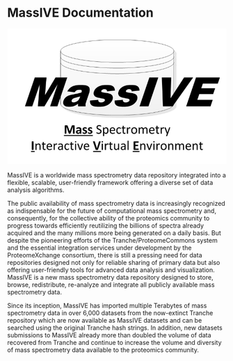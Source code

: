 # MassIVE Documentation

![img](img/index/massive_logo.png)

MassIVE is a worldwide mass spectrometry data repository integrated into a flexible, scalable, user-friendly framework offering a diverse set of data analysis algorithms.

The public availability of mass spectrometry data is increasingly recognized as indispensable for the future of computational mass spectrometry and, consequently, for the collective ability of the proteomics community to progress towards efficiently reutilizing the billions of spectra already acquired and the many millions more being generated on a daily basis. But despite the pioneering efforts of the Tranche/ProteomeCommons system and the essential integration services under development by the ProteomeXchange consortium, there is still a pressing need for data repositories designed not only for reliable sharing of primary data but also offering user-friendly tools for advanced data analysis and visualization. MassIVE is a new mass spectrometry data repository designed to store, browse, redistribute, re-analyze and integrate all publicly available mass spectrometry data.

Since its inception, MassIVE has imported multiple Terabytes of mass spectrometry data in over 6,000 datasets from the now-extinct Tranche repository which are now available as MassIVE datasets and can be searched using the original Tranche hash strings. In addition, new datasets submissions to MassIVE already more than doubled the volume of data recovered from Tranche and continue to increase the volume and diversity of mass spectrometry data available to the proteomics community.

